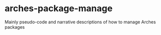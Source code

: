 # arches-package-manage
Mainly pseudo-code and narrative descriptions of how to manage Arches packages
